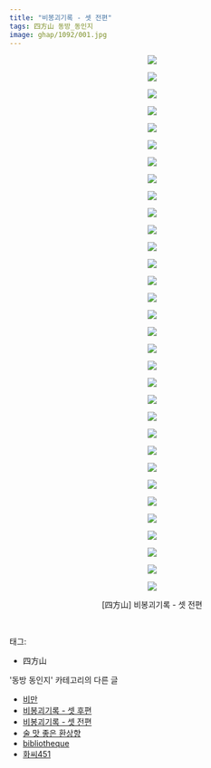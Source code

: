 ```yaml
---
title: "비봉괴기록 - 셋 전편"
tags: 四方山 동방_동인지
image: ghap/1092/001.jpg
---
```

<div class="article">
<p style="text-align: center; clear: none; float: none;"><img src="{{ site.nasurl }}/ghap/1092/001.jpg"/></p>
<p style="text-align: center; clear: none; float: none;"><img src="{{ site.nasurl }}/ghap/1092/002.jpg"/></p>
<p style="text-align: center; clear: none; float: none;"><img src="{{ site.nasurl }}/ghap/1092/003.jpg"/></p>
<p style="text-align: center; clear: none; float: none;"><img src="{{ site.nasurl }}/ghap/1092/004.jpg"/></p>
<p style="text-align: center; clear: none; float: none;"><img src="{{ site.nasurl }}/ghap/1092/005.jpg"/></p>
<p style="text-align: center; clear: none; float: none;"><img src="{{ site.nasurl }}/ghap/1092/006.jpg"/></p>
<p style="text-align: center; clear: none; float: none;"><img src="{{ site.nasurl }}/ghap/1092/007.jpg"/></p>
<p style="text-align: center; clear: none; float: none;"><img src="{{ site.nasurl }}/ghap/1092/008.jpg"/></p>
<p style="text-align: center; clear: none; float: none;"><img src="{{ site.nasurl }}/ghap/1092/009.jpg"/></p>
<p style="text-align: center; clear: none; float: none;"><img src="{{ site.nasurl }}/ghap/1092/010.jpg"/></p>
<p style="text-align: center; clear: none; float: none;"><img src="{{ site.nasurl }}/ghap/1092/011.jpg"/></p>
<p style="text-align: center; clear: none; float: none;"><img src="{{ site.nasurl }}/ghap/1092/012.jpg"/></p>
<p style="text-align: center; clear: none; float: none;"><img src="{{ site.nasurl }}/ghap/1092/013.jpg"/></p>
<p style="text-align: center; clear: none; float: none;"><img src="{{ site.nasurl }}/ghap/1092/014.jpg"/></p>
<p style="text-align: center; clear: none; float: none;"><img src="{{ site.nasurl }}/ghap/1092/015.jpg"/></p>
<p style="text-align: center; clear: none; float: none;"><img src="{{ site.nasurl }}/ghap/1092/016.jpg"/></p>
<p style="text-align: center; clear: none; float: none;"><img src="{{ site.nasurl }}/ghap/1092/017.jpg"/></p>
<p style="text-align: center; clear: none; float: none;"><img src="{{ site.nasurl }}/ghap/1092/018.jpg"/></p>
<p style="text-align: center; clear: none; float: none;"><img src="{{ site.nasurl }}/ghap/1092/019.jpg"/></p>
<p style="text-align: center; clear: none; float: none;"><img src="{{ site.nasurl }}/ghap/1092/020.jpg"/></p>
<p style="text-align: center; clear: none; float: none;"><img src="{{ site.nasurl }}/ghap/1092/021.jpg"/></p>
<p style="text-align: center; clear: none; float: none;"><img src="{{ site.nasurl }}/ghap/1092/022.jpg"/></p>
<p style="text-align: center; clear: none; float: none;"><img src="{{ site.nasurl }}/ghap/1092/023.jpg"/></p>
<p style="text-align: center; clear: none; float: none;"><img src="{{ site.nasurl }}/ghap/1092/024.jpg"/></p>
<p style="text-align: center; clear: none; float: none;"><img src="{{ site.nasurl }}/ghap/1092/025.jpg"/></p>
<p style="text-align: center; clear: none; float: none;"><img src="{{ site.nasurl }}/ghap/1092/026.jpg"/></p>
<p style="text-align: center; clear: none; float: none;"><img src="{{ site.nasurl }}/ghap/1092/027.jpg"/></p>
<p style="text-align: center; clear: none; float: none;"><img src="{{ site.nasurl }}/ghap/1092/028.jpg"/></p>
<p style="text-align: center; clear: none; float: none;"><img src="{{ site.nasurl }}/ghap/1092/029.jpg"/></p>
<p style="text-align: center; clear: none; float: none;"><img src="{{ site.nasurl }}/ghap/1092/030.jpg"/></p>
<p style="text-align: center; clear: none; float: none;"><img src="{{ site.nasurl }}/ghap/1092/031.jpg"/></p>
<p style="text-align: center; clear: none; float: none;"><img src="{{ site.nasurl }}/ghap/1092/032.jpg"/></p>
<p style="text-align: center; clear: none; float: none;">[四方山] 비봉괴기록 - 셋 전편</p>
<p><br/></p>
</div><div class="tagTrail">
<p>태그: </p>
<ul>
<li>四方山</li>
</ul>
</div><div class="another">
<p>'동방 동인지' 카테고리의 다른 글</p>
<ul>
<li><a href="/2016-07-25-ghap_1094">비만</a></li>
<li><a href="/2016-07-25-ghap_1093">비봉괴기록 - 셋 후편</a></li>
<li><a href="/2016-07-25-ghap_1092">비봉괴기록 - 셋 전편</a></li>
<li><a href="/2016-07-25-ghap_1091">술 맛 좋은 환상향</a></li>
<li><a href="/2016-07-25-ghap_1090">bibliotheque</a></li>
<li><a href="/2016-07-25-ghap_1089">화씨451</a></li>
</ul>
</div><div class="cb_module cb_fluid">
<div class="cb_wrt cb_profile">
</div><!-- commentList close -->
</div>
<br/>
<p id="refer"></p>
<br/>
